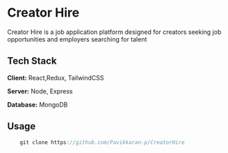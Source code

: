 
# Creator Hire

Creator Hire is a job application platform designed for creators seeking job opportunities and employers searching for talent




## Tech Stack

**Client:** React,Redux, TailwindCSS

**Server:** Node, Express

**Database:** MongoDB


## Usage

```javascript
    git clone https://github.com/Pavikkaran-p/CreatorHire
```



